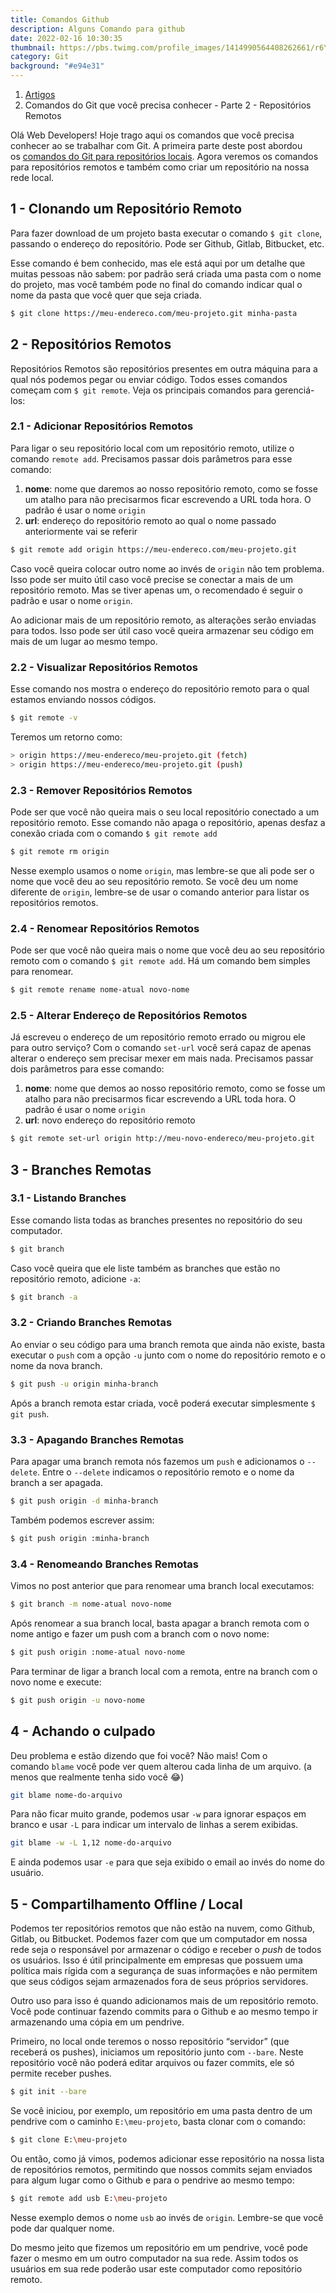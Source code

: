```yaml
---
title: Comandos Github
description: Alguns Comando para github
date: 2022-02-16 10:30:35
thumbnail: https://pbs.twimg.com/profile_images/1414990564408262661/r6YemvF9_400x400.jpg
category: Git
background: "#e94e31"
---
```

1. [Artigos](https://www.treinaweb.com.br/blog)
2. Comandos do Git que você precisa conhecer - Parte 2 - Repositórios Remotos

Olá Web Developers! Hoje trago aqui os comandos que você precisa conhecer ao se trabalhar com Git. A primeira parte deste post abordou os [comandos do Git para repositórios locais](https://www.treinaweb.com.br/blog/comandos-do-git-que-voce-precisa-conhecer-parte-1/ "comandos do Git para repositórios locais"). Agora veremos os comandos para repositórios remotos e também como criar um repositório na nossa rede local.

## 1 - Clonando um Repositório Remoto

Para fazer download de um projeto basta executar o comando `$ git clone`, passando o endereço do repositório. Pode ser Github, Gitlab, Bitbucket, etc.

Esse comando é bem conhecido, mas ele está aqui por um detalhe que muitas pessoas não sabem: por padrão será criada uma pasta com o nome do projeto, mas você também pode no final do comando indicar qual o nome da pasta que você quer que seja criada.

```bash
$ git clone https://meu-endereco.com/meu-projeto.git minha-pasta
```

## 2 - Repositórios Remotos

Repositórios Remotos são repositórios presentes em outra máquina para a qual nós podemos pegar ou enviar código. Todos esses comandos começam com `$ git remote`. Veja os principais comandos para gerenciá-los:

### 2.1 - Adicionar Repositórios Remotos

Para ligar o seu repositório local com um repositório remoto, utilize o comando `remote add`. Precisamos passar dois parâmetros para esse comando:

1. **nome**: nome que daremos ao nosso repositório remoto, como se fosse um atalho para não precisarmos ficar escrevendo a URL toda hora. O padrão é usar o nome `origin`
2. **url**: endereço do repositório remoto ao qual o nome passado anteriormente vai se referir

```bash
$ git remote add origin https://meu-endereco.com/meu-projeto.git
```

Caso você queira colocar outro nome ao invés de `origin` não tem problema. Isso pode ser muito útil caso você precise se conectar a mais de um repositório remoto. Mas se tiver apenas um, o recomendado é seguir o padrão e usar o nome `origin`.

Ao adicionar mais de um repositório remoto, as alterações serão enviadas para todos. Isso pode ser útil caso você queira armazenar seu código em mais de um lugar ao mesmo tempo.

### 2.2 - Visualizar Repositórios Remotos

Esse comando nos mostra o endereço do repositório remoto para o qual estamos enviando nossos códigos.

```bash
$ git remote -v
```

Teremos um retorno como:

```bash
> origin https://meu-endereco/meu-projeto.git (fetch)
> origin https://meu-endereco/meu-projeto.git (push)

```

### 2.3 - Remover Repositórios Remotos

Pode ser que você não queira mais o seu local repositório conectado a um repositório remoto. Esse comando não apaga o repositório, apenas desfaz a conexão criada com o comando `$ git remote add`

```bash
$ git remote rm origin

```

Nesse exemplo usamos o nome `origin`, mas lembre-se que ali pode ser o nome que você deu ao seu repositório remoto. Se você deu um nome diferente de `origin`, lembre-se de usar o comando anterior para listar os repositórios remotos.

### 2.4 - Renomear Repositórios Remotos

Pode ser que você não queira mais o nome que você deu ao seu repositório remoto com o comando `$ git remote add`. Há um comando bem simples para renomear.

```bash
$ git remote rename nome-atual novo-nome

```

### 2.5 - Alterar Endereço de Repositórios Remotos

Já escreveu o endereço de um repositório remoto errado ou migrou ele para outro serviço? Com o comando `set-url` você será capaz de apenas alterar o endereço sem precisar mexer em mais nada. Precisamos passar dois parâmetros para esse comando:

1. **nome**: nome que demos ao nosso repositório remoto, como se fosse um atalho para não precisarmos ficar escrevendo a URL toda hora. O padrão é usar o nome `origin`
2. **url**: novo endereço do repositório remoto

```bash
$ git remote set-url origin http://meu-novo-endereco/meu-projeto.git

```

## 3 - Branches Remotas

### 3.1 - Listando Branches

Esse comando lista todas as branches presentes no repositório do seu computador.

```bash
$ git branch

```

Caso você queira que ele liste também as branches que estão no repositório remoto, adicione `-a`:

```bash
$ git branch -a

```

### 3.2 - Criando Branches Remotas

Ao enviar o seu código para uma branch remota que ainda não existe, basta executar o `push` com a opção `-u` junto com o nome do repositório remoto e o nome da nova branch.

```bash
$ git push -u origin minha-branch

```

Após a branch remota estar criada, você poderá executar simplesmente `$ git push`.

### 3.3 - Apagando Branches Remotas

Para apagar uma branch remota nós fazemos um `push` e adicionamos o `--delete`. Entre o `--delete` indicamos o repositório remoto e o nome da branch a ser apagada.

```bash
$ git push origin -d minha-branch

```

Também podemos escrever assim:

```bash
$ git push origin :minha-branch

```

### 3.4 - Renomeando Branches Remotas

Vimos no post anterior que para renomear uma branch local executamos:

```bash
$ git branch -m nome-atual novo-nome

```

Após renomear a sua branch local, basta apagar a branch remota com o nome antigo e fazer um push com a branch com o novo nome:

```bash
$ git push origin :nome-atual novo-nome

```

Para terminar de ligar a branch local com a remota, entre na branch com o novo nome e execute:

```bash
$ git push origin -u novo-nome

```

## 4 - Achando o culpado

Deu problema e estão dizendo que foi você? Não mais! Com o comando `blame` você pode ver quem alterou cada linha de um arquivo. (a menos que realmente tenha sido você 😂)

```bash
git blame nome-do-arquivo

```

Para não ficar muito grande, podemos usar `-w` para ignorar espaços em branco e usar `-L` para indicar um intervalo de linhas a serem exibidas.

```bash
git blame -w -L 1,12 nome-do-arquivo

```

E ainda podemos usar `-e` para que seja exibido o email ao invés do nome do usuário.

## 5 - Compartilhamento Offline / Local

Podemos ter repositórios remotos que não estão na nuvem, como Github, Gitlab, ou Bitbucket. Podemos fazer com que um computador em nossa rede seja o responsável por armazenar o código e receber o *push* de todos os usuários. Isso é útil principalmente em empresas que possuem uma política mais rígida com a segurança de suas informações e não permitem que seus códigos sejam armazenados fora de seus próprios servidores.

Outro uso para isso é quando adicionamos mais de um repositório remoto. Você pode continuar fazendo commits para o Github e ao mesmo tempo ir armazenando uma cópia em um pendrive.

Primeiro, no local onde teremos o nosso repositório “servidor” (que receberá os pushes), iniciamos um repositório junto com `--bare`. Neste repositório você não poderá editar arquivos ou fazer commits, ele só permite receber pushes.

```bash
$ git init --bare

```

Se você iniciou, por exemplo, um repositório em uma pasta dentro de um pendrive com o caminho `E:\meu-projeto`, basta clonar com o comando:

```bash
$ git clone E:\meu-projeto

```

Ou então, como já vimos, podemos adicionar esse repositório na nossa lista de repositórios remotos, permitindo que nossos commits sejam enviados para algum lugar como o Github e para o pendrive ao mesmo tempo:

```bash
$ git remote add usb E:\meu-projeto

```

Nesse exemplo demos o nome `usb` ao invés de `origin`. Lembre-se que você pode dar qualquer nome.

Do mesmo jeito que fizemos um repositório em um pendrive, você pode fazer o mesmo em um outro computador na sua rede. Assim todos os usuários em sua rede poderão usar este computador como repositório remoto.